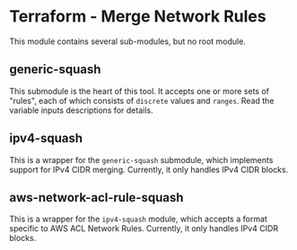 # Terraform - Merge Network Rules

This module contains several sub-modules, but no root module.


## generic-squash

This submodule is the heart of this tool. It accepts one or more sets of "rules", each of which consists of `discrete` values and `ranges`. Read the variable inputs descriptions for details.


## ipv4-squash

This is a wrapper for the `generic-squash` submodule, which implements support for IPv4 CIDR merging. Currently, it only handles IPv4 CIDR blocks.


## aws-network-acl-rule-squash

This is a wrapper for the `ipv4-squash` module, which accepts a format specific to AWS ACL Network Rules. Currently, it only handles IPv4 CIDR blocks.
